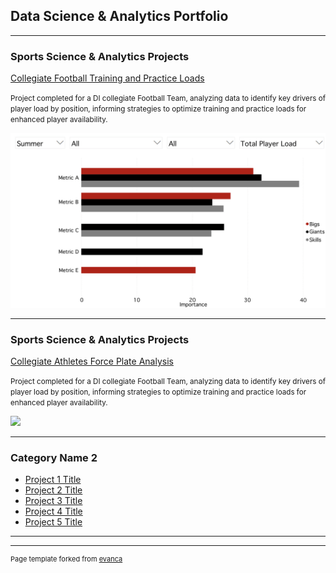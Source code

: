 ## Data Science & Analytics Portfolio

---

### Sports Science & Analytics Projects 

[Collegiate Football Training and Practice Loads](/FB_PlayerLoadProject)

<small>Project completed for a DI collegiate Football Team, analyzing data to identify key drivers of player load by position, informing strategies    to optimize training and practice loads for enhanced player availability.
</small>

<img src="images/CFB-training-load/dashboard.jpg?raw=true"/>

---

### Sports Science & Analytics Projects

[Collegiate Athletes Force Plate Analysis](/AthleteProfiling_ForcePlate)

<small>Project completed for a DI collegiate Football Team, analyzing data to identify key drivers of player load by position, informing strategies    to optimize training and practice loads for enhanced player availability.
</small>

<img src="images/dummy_thumbnail.jpg?raw=true"/>

---

### Category Name 2

- [Project 1 Title](http://example.com/)
- [Project 2 Title](http://example.com/)
- [Project 3 Title](http://example.com/)
- [Project 4 Title](http://example.com/)
- [Project 5 Title](http://example.com/)

---




---
<p style="font-size:11px">Page template forked from <a href="https://github.com/evanca/quick-portfolio">evanca</a></p>
<!-- Remove above link if you don't want to attibute -->
